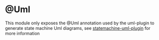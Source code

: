 # @Uml
This module only exposes the @Uml annotation used by the uml-plugin to generate
state machine Uml diagrams, see [statemachine-uml-plugin](../statemachine-uml-plugin/README.md) for more information